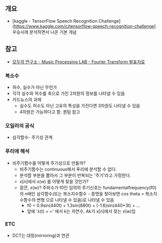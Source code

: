 ## 개요
- [kaggle - TensorFlow Speech Recognition Challenge](https://www.kaggle.com/c/tensorflow-speech-recognition-challenge] 우승사례 분석하면서 나온 기본 개념

## 참고
- [모두의 연구소 - Music Processing LAB - Fourier Transform 발표자료](http://www.modulabs.co.kr/MPL_library/12776)

### 복소수
- 허수, 실수가 아닌 무언가
- 각각 실수와 허수를 축으로 가진 2차원의 정보를 나타낼 수 있음
- 카드뉴스의 과제
  - 실수도 허수도 아닌 고유의 특성을 가진다면 3차원도 나타낼 수 있음
  - 4차원은 가능하다고 함. 퀀텀 참고

### 오일러의 공식
- 삼각함수- 주기성 관계

### 푸리에 해석
- 비주기함수를 어떻게 주기성으로 만들까?
  - 비주기함수는 continuous해서 푸리에 분석할 수 없다.
  - 분석할 부분을 뽑아서 그 부분이 반복되는 '주기'라고 가정한다. 
  - x[n]에서 x(w) 를 어떻게 찾을 것인가?
   - 잠깐, x(w)? 주파수가 f0인 임의의 주기신호는 fundamentalfrequency(f0)의 n배인 삼각함수(또는 복소지수함수 - 증명을 찾아보면 cos theta = 복소지수함수의 변형 으로 나타낼 수 있음)로 나타낼 수 있음
     - f0 = 0.9sin(440t) + 1.3sin(880t) + (-1.6)sin(440*3t) + ...
     - 앞에 'x(t) = ~' 에서 k는 자연수, Ak가 x[n]에서 찾는 x(w)임

### ETC 
- DCT는 대칭(mirroring)과 연관